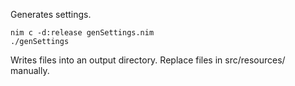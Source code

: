 Generates settings.  

```
nim c -d:release genSettings.nim
./genSettings
```

Writes files into an output directory. Replace files in src/resources/ manually.